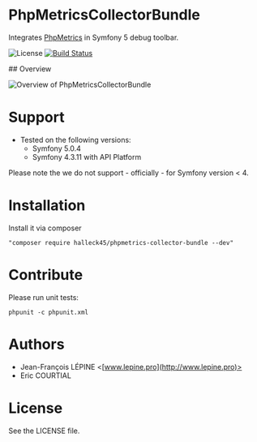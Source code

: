 # PhpMetricsCollectorBundle

Integrates [PhpMetrics](http://www.phpmetrics.org) in Symfony 5 debug toolbar.

![License](https://poser.pugx.org/halleck45/phpmetrics/license.svg)
[![Build Status](https://secure.travis-ci.org/Halleck45/PhpMetricsCollectorBundle.svg)](http://travis-ci.org/Halleck45/PhpMetricsCollectorBundle) 

## Overview 

![Overview of PhpMetricsCollectorBundle](doc/images/overview.png)

# Support
* Tested on the following versions:
    * Symfony 5.0.4
    * Symfony 4.3.11 with API Platform
    
Please note the we do not support - officially - for Symfony version < 4.   

# Installation

Install it via composer

    "composer require halleck45/phpmetrics-collector-bundle --dev"
    
# Contribute

Please run unit tests:

    phpunit -c phpunit.xml

# Authors

+ Jean-François LÉPINE <[www.lepine.pro](http://www.lepine.pro)>
+ Eric COURTIAL

# License

See the LICENSE file.